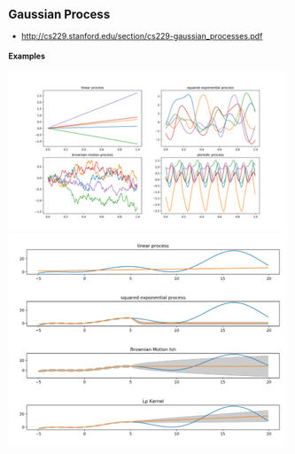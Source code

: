 
Gaussian Process
---

* http://cs229.stanford.edu/section/cs229-gaussian_processes.pdf


#### Examples

![example processes](GaussianProcess.png)
![Posteriors](Kernels.png)
